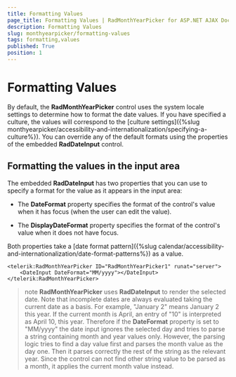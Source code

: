 ```yaml
---
title: Formatting Values
page_title: Formatting Values | RadMonthYearPicker for ASP.NET AJAX Documentation
description: Formatting Values
slug: monthyearpicker/formatting-values
tags: formatting,values
published: True
position: 1
---
```


# Formatting Values



By default, the **RadMonthYearPicker** control uses the system locale settings to determine how to format the date values. If you have specified a culture, the values will correspond to the [culture settings]({%slug monthyearpicker/accessibility-and-internationalization/specifying-a-culture%}). You can override any of the default formats using the properties of the embedded **RadDateInput** control.

## Formatting the values in the input area

The embedded **RadDateInput** has two properties that you can use to specify a format for the value as it appears in the input area:

* The **DateFormat** property specifies the format of the control's value when it has focus (when the user can edit the value).

* The **DisplayDateFormat** property specifies the format of the control's value when it does not have focus.

Both properties take a [date format pattern]({%slug calendar/accessibility-and-internationalization/date-format-patterns%}) as a value.

````ASPNET
<telerik:RadMonthYearPicker ID="RadMonthYearPicker1" runat="server">
    <DateInput DateFormat="MM/yyyy"></DateInput>
</telerik:RadMonthYearPicker>
````



>note 
**RadMonthYearPicker** uses **RadDateInput** to render the selected date. Note that incomplete dates are always evaluated taking the current date as a basis. For example, "January 2" means January 2 this year. If the current month is April, an entry of "10" is interpreted as April 10, this year. Therefore if the **DateFormat** property is set to "MM/yyyy" the date input ignores the selected day and tries to parse a string containing month and year values only. However, the parsing logic tries to find a day value first and parses the month value as the day one. Then it parses correctly the rest of the string as the relevant year. Since the control can not find other string value to be parsed as a month, it applies the current month value instead.
>


